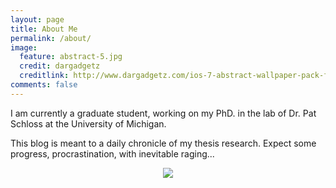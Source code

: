 ```yaml
---
layout: page
title: About Me
permalink: /about/
image:
  feature: abstract-5.jpg
  credit: dargadgetz
  creditlink: http://www.dargadgetz.com/ios-7-abstract-wallpaper-pack-for-iphone-5-and-ipod-touch-retina/
comments: false
---
```


I am currently a graduate student, working on my PhD. in the lab of Dr. Pat Schloss at the University of Michigan.  

This blog is meant to a daily chronicle of my thesis research.  Expect some progress, procrastination, with inevitable raging...

<div style="text-align:center"><img src ="http://phdcomics.com/comics/archive/phd070513s.gif" /></div>
